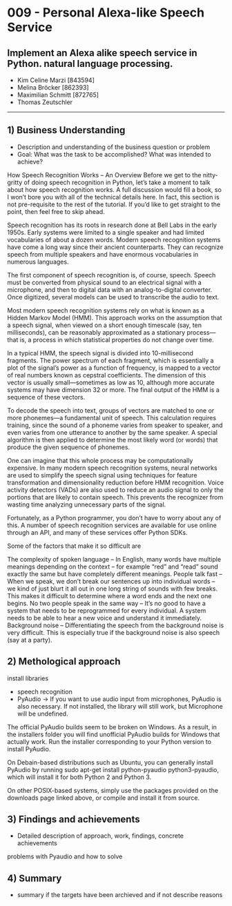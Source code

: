 # 009 - Personal Alexa-like Speech Service
## Implement an Alexa alike speech service in Python. natural language processing.


- Kim Celine Marzi [843594]
- Melina Bröcker [862393]
- Maximilian Schmitt [872765]
- Thomas Zeutschler

- - - -

## 1) Business Understanding 
- Description and understanding of the business question or problem
- Goal: What was the task to be accomplished? What was intended to achieve?


How Speech Recognition Works – An Overview
Before we get to the nitty-gritty of doing speech recognition in Python, let’s take a moment to talk about how speech recognition works. A full discussion would fill a book, so I won’t bore you with all of the technical details here. In fact, this section is not pre-requisite to the rest of the tutorial. If you’d like to get straight to the point, then feel free to skip ahead.

Speech recognition has its roots in research done at Bell Labs in the early 1950s. Early systems were limited to a single speaker and had limited vocabularies of about a dozen words. Modern speech recognition systems have come a long way since their ancient counterparts. They can recognize speech from multiple speakers and have enormous vocabularies in numerous languages.

The first component of speech recognition is, of course, speech. Speech must be converted from physical sound to an electrical signal with a microphone, and then to digital data with an analog-to-digital converter. Once digitized, several models can be used to transcribe the audio to text.

Most modern speech recognition systems rely on what is known as a Hidden Markov Model (HMM). This approach works on the assumption that a speech signal, when viewed on a short enough timescale (say, ten milliseconds), can be reasonably approximated as a stationary process—that is, a process in which statistical properties do not change over time.

In a typical HMM, the speech signal is divided into 10-millisecond fragments. The power spectrum of each fragment, which is essentially a plot of the signal’s power as a function of frequency, is mapped to a vector of real numbers known as cepstral coefficients. The dimension of this vector is usually small—sometimes as low as 10, although more accurate systems may have dimension 32 or more. The final output of the HMM is a sequence of these vectors.

To decode the speech into text, groups of vectors are matched to one or more phonemes—a fundamental unit of speech. This calculation requires training, since the sound of a phoneme varies from speaker to speaker, and even varies from one utterance to another by the same speaker. A special algorithm is then applied to determine the most likely word (or words) that produce the given sequence of phonemes.

One can imagine that this whole process may be computationally expensive. In many modern speech recognition systems, neural networks are used to simplify the speech signal using techniques for feature transformation and dimensionality reduction before HMM recognition. Voice activity detectors (VADs) are also used to reduce an audio signal to only the portions that are likely to contain speech. This prevents the recognizer from wasting time analyzing unnecessary parts of the signal.

Fortunately, as a Python programmer, you don’t have to worry about any of this. A number of speech recognition services are available for use online through an API, and many of these services offer Python SDKs.



Some of the factors that make it so difficult are

The complexity of spoken language – In English, many words have multiple meanings depending on the context – for example “red” and “read” sound exactly the same but have completely different meanings.
People talk fast – When we speak, we don’t break our sentences up into individual words – we kind of just blurt it all out in one long string of sounds with few breaks. This makes it difficult to determine where a word ends and the next one begins.
No two people speak in the same way – It’s no good to have a system that needs to be reprogrammed for every individual. A system needs to be able to hear a new voice and understand it immediately.
Background noise – Differentiating the speech from the background noise is very difficult. This is especially true if the background noise is also speech (say at a party).


## 2) Methological approach

install libraries 
- speech recognition 
- PyAudio
-> If you want to use audio input from microphones, PyAudio is also necessary. If not installed, the library will still work, but Microphone will be undefined.

The official PyAudio builds seem to be broken on Windows. As a result, in the installers folder you will find unofficial PyAudio builds for Windows that actually work. Run the installer corresponding to your Python version to install PyAudio.

On Debain-based distributions such as Ubuntu, you can generally install PyAudio by running sudo apt-get install python-pyaudio python3-pyaudio, which will install it for both Python 2 and Python 3.

On other POSIX-based systems, simply use the packages provided on the downloads page linked above, or compile and install it from source.



## 3) Findings and achievements
- Detailed description of approach, work, findings, concrete achievements 

problems with Pyaudio and how to solve 


## 4) Summary
- summary if the targets have been archieved and if not describe reasons 


